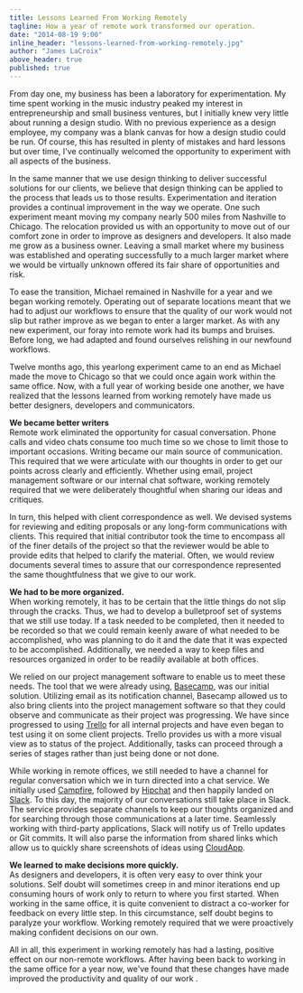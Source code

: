 ```yaml
---
title: Lessons Learned From Working Remotely
tagline: How a year of remote work transformed our operation.
date: "2014-08-19 9:00"
inline_header: "lessons-learned-from-working-remotely.jpg"
author: "James LaCroix"
above_header: true
published: true
---
```


From day one, my business has been a laboratory for experimentation. My time spent working in the music industry peaked my interest in entrepreneurship and small business ventures, but I initially knew very little about running a design studio. With no previous experience as a design employee, my company was a blank canvas for how a design studio could be run. Of course, this has resulted in plenty of mistakes and hard lessons but over time, I've continually welcomed the opportunity to experiment with all aspects of the business.

In the same manner that we use design thinking to deliver successful solutions for our clients, we believe that design thinking can be applied to the process that leads us to those results. Experimentation and iteration provides a continual improvement in the way we operate. One such experiment meant moving my company nearly 500 miles from Nashville to Chicago. The relocation provided us with an opportunity to move out of our comfort zone in order to improve as designers and developers. It also made me grow as a business owner. Leaving a small market where my business was established and operating successfully to a much larger market where we would be virtually unknown offered its fair share of opportunities and risk.

To ease the transition, Michael remained in Nashville for a year and we began working remotely. Operating out of separate locations meant that we had to adjust our workflows to ensure that the quality of our work would not slip but rather improve as we began to enter a larger market. As with any new experiment, our foray into remote work had its bumps and bruises. Before long, we had adapted and found ourselves relishing in our newfound workflows.

Twelve months ago, this yearlong experiment came to an end as Michael made the move to Chicago so that we could once again work within the same office. Now, with a full year of working beside one another, we have realized that the lessons learned from working remotely have made us better designers, developers and communicators.

**We became better writers**  
Remote work eliminated the opportunity for casual conversation. Phone calls and video chats consume too much time so we chose to limit those to important occasions. Writing became our main source of communication. This required that we were articulate with our thoughts in order to get our points across clearly and efficiently. Whether using email, project management software or our internal chat software, working remotely required that we were deliberately thoughtful when sharing our ideas and critiques.

In turn, this helped with client correspondence as well. We devised systems for reviewing and editing proposals or any long-form communications with clients. This required that initial contributor took the time to encompass all of the finer details of the project so that the reviewer would be able to provide edits that helped to clarify the material. Often, we would review documents several times to assure that our correspondence represented the same thoughtfulness that we give to our work.

**We had to be more organized.**  
When working remotely, it has to be certain that the little things do not slip through the cracks. Thus, we had to develop a bulletproof set of systems that we still use today. If a task needed to be completed, then it needed to be recorded so that we could remain keenly aware of what needed to be accomplished, who was planning to do it and the date that it was expected to be accomplished. Additionally, we needed a way to keep files and resources organized in order to be readily available at both offices.

We relied on our project management software to enable us to meet these needs. The tool that we were already using, [Basecamp](https://basecamp.com/), was our initial solution. Utilizing email as its notification channel, Basecamp allowed us to also bring clients into the project management software so that they could observe and communicate as their project was progressing. We have since progressed to using [Trello](https://trello.com/jameslacroix/recommend) for all internal projects and have even began to test using it on some client projects. Trello provides us with a more visual view as to status of the project. Additionally, tasks can proceed through a series of stages rather than just being done or not done.

While working in remote offices, we still needed to have a channel for regular conversation which we in turn directed into a chat service. We initially used [Campfire](https://campfirenow.com/), followed by [Hipchat](https://www.hipchat.com/) and then happily landed on [Slack](https://slack.com/r/024l00bf-02533q4k). To this day, the majority of our conversations still take place in Slack. The service provides separate channels to keep our thoughts organized and for searching through those communications at a later time. Seamlessly working with third-party applications, Slack will notify us of Trello updates or Git commits. It will also parse the information from shared links which allow us to quickly share screenshots of ideas using [CloudApp](http://www.getcloudapp.com/).

**We learned to make decisions more quickly.**  
As designers and developers, it is often very easy to over think your solutions. Self doubt will sometimes creep in and minor iterations end up consuming hours of work only to return to where you first started. When working in the same office, it is quite convenient to distract a co-worker for feedback on every little step. In this circumstance, self doubt begins to paralyze your workflow. Working remotely required that we were proactively making confident decisions on our own.

All in all, this experiment in working remotely has had a lasting, positive
effect on our non-remote workflows. After having been back to working in the
same office for a year now, we've found that these changes have made
improved the productivity and quality of our work .
